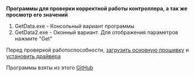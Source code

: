 <b>Программы для проверки корректной работы контроллера, а так же просмотр его значений</b></br>

1. GetData.exe - Консольный вариант программы</br>
2. GetData2.exe - Оконный вариант. Для отображения параметров нажмите "Get"</br>

Перед проверкой работоспособности, <a href="https://github.com/CorsairLINK/VR/tree/main/%D0%9E%D1%81%D0%BD%D0%BE%D0%B2%D0%BD%D0%B0%D1%8F%20%D0%BF%D1%80%D0%BE%D1%88%D0%B8%D0%B2%D0%BA%D0%B0%20Arduino">загрузить основную прошивку</a> и <a href="https://github.com/CorsairLINK/VR/tree/main/TrueOpenVR/Settings">установить драйвера</a><br/>

Программы взяты из этого <a href="https://github.com/TrueOpenVR">GitHub</a>
